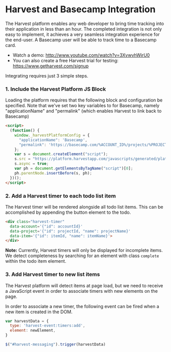 # Harvest and Basecamp Integration

The Harvest platform enables any web developer to bring time tracking into their application in less than an hour. 
The completed integration is not only easy to implement, it achieves a very seamless integration experience 
for the end-user. A Basecamp user will be able to track time to a Basecamp card. 

* Watch a demo: http://www.youtube.com/watch?v=3XvwvhWirU0
* You can also create a free Harvest trial for testing: https://www.getharvest.com/signup

Integrating requires just 3 simple steps.

### 1. Include the Harvest Platform JS Block

Loading the platform requires that the following block and configuration be
specified. Note that we've set two key variables to for Basecamp, namely "applicationName" and "permalink" (which enables Harvest to link back to Basecamp)

```html
<script>
  (function() {
    window._harvestPlatformConfig = {
      "applicationName": 'Basecamp',
      "permalink": 'https://basecamp.com/%ACCOUNT_ID%/projects/%PROJECT_ID%/todos/%ITEM_ID%'
    };
    var s = document.createElement("script");
    s.src = "https://platform.harvestapp.com/javascripts/generated/platform.js";
    s.async = true;
    var ph = document.getElementsByTagName("script")[0];
    ph.parentNode.insertBefore(s, ph);
  })();
</script>
```

### 2. Add a Harvest timer to each todo list item

The Harvest timer will be rendered alongside all todo
list items. This can be accomplished by appending the
button element to the todo.

```html
<div class="harvest-timer"
  data-account='{"id": accountId}'
  data-project='{"id": projectId, "name": projectName}'
  data-item='{"id": itemId, "name": itemName}'>
</div>
```

**Note:** Currently, Harvest timers will only be
displayed for incomplete items. We detect completeness by
searching for an element with class `complete` within the
todo item element.

### 3. Add Harvest timer to new list items

The Harvest platform will detect items at page load, but
we need to receive a JavaScript event in order to
associate timers with new elements on the page.

In order to associate a new timer, the following event
can be fired when a new item is created in the DOM.

```js
var harvestData = {
  type: 'harvest-event:timers:add',
  element: newElement,
}

$("#harvest-messaging").trigger(harvestData)
```
